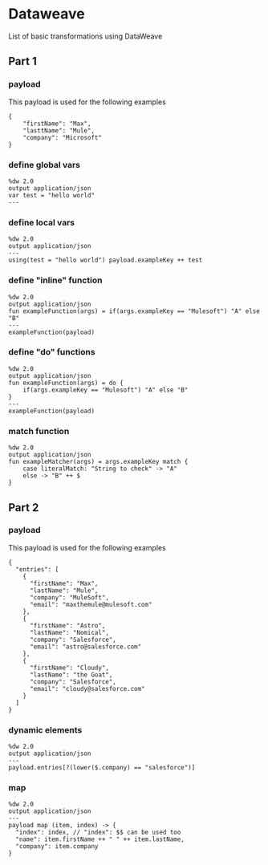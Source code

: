 # Dataweave
List of basic transformations using DataWeave

## Part 1

### payload  
This payload is used for the following examples
```
{
    "firstName": "Max",
    "lasttName": "Mule",
    "company": "Microsoft"
}
```

### define global vars
```
%dw 2.0
output application/json
var test = "hello world"
---
```

### define local vars
```
%dw 2.0
output application/json
---
using(test = "hello world") payload.exampleKey ++ test
```

### define "inline" function
```
%dw 2.0
output application/json
fun exampleFunction(args) = if(args.exampleKey == "Mulesoft") "A" else "B"
---
exampleFunction(payload)
```

### define "do" functions
```
%dw 2.0
output application/json
fun exampleFunction(args) = do {
    if(args.exampleKey == "Mulesoft") "A" else "B"
}
---
exampleFunction(payload)
```

### match function
```
%dw 2.0
output application/json
fun exampleMatcher(args) = args.exampleKey match {
    case literalMatch: "String to check" -> "A"
    else -> "B" ++ $
}
```


## Part 2

### payload  
This payload is used for the following examples
```
{
  "entries": [
    {
      "firstName": "Max",
      "lastName": "Mule",
      "company": "MuleSoft",
      "email": "maxthemule@mulesoft.com"
    },
    {
      "firstName": "Astro",
      "lastName": "Nomical",
      "company": "Salesforce",
      "email": "astro@salesforce.com"
    },
    {
      "firstName": "Cloudy",
      "lastName": "the Goat",
      "company": "Salesforce",
      "email": "cloudy@salesforce.com"
    }
  ]
}
```

### dynamic elements
```
%dw 2.0
output application/json
---
payload.entries[?(lower($.company) == "salesforce")]
```

### map
```
%dw 2.0
output application/json
---
payload map (item, index) -> {
  "index": index, // "index": $$ can be used too
  "name": item.firstName ++ " " ++ item.lastName,
  "company": item.company
}
```
